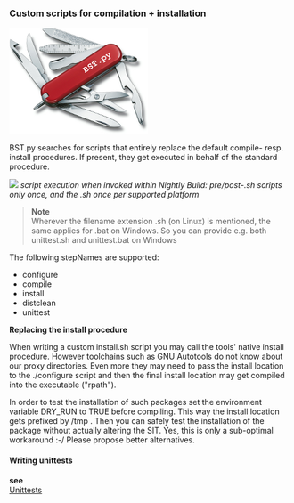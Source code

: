 ###  Custom scripts for compilation + installation

![](BST-small.png)

BST.py searches for scripts that entirely replace the default compile- resp. install procedures. If present,
they get executed in behalf of the standard procedure.

![](/home/snaik/code/ToolBOSCore/doc/html/BuildSystemTools-Timeline.png)
*script execution when invoked within Nightly Build: pre/post-<stepName>.sh scripts only once, and the <stepName>.sh
 once per supported platform*
 
> **Note**  
> Wherever the filename extension .sh (on Linux) is mentioned, the same applies for .bat on Windows.
> So you can provide e.g. both unittest.sh and unittest.bat on Windows


The following stepNames are supported:

* configure
* compile
* install
* distclean
* unittest

**Replacing the install procedure**

When writing a custom install.sh script you may call the tools' native install procedure.
However toolchains such as GNU Autotools do not know about our proxy directories. Even more they may need to pass the 
install location to the ./configure script and then the final install location may get compiled into the executable ("rpath").

In order to test the installation of such packages set the environment variable DRY_RUN to TRUE before compiling.
This way the install location gets prefixed by /tmp . Then you can safely test the installation of the package without 
actually altering the SIT. Yes, this is only a sub-optimal workaround :-/ Please propose better alternatives.

#### Writing unittests

**see**  
[Unittests](Unittests.md) 